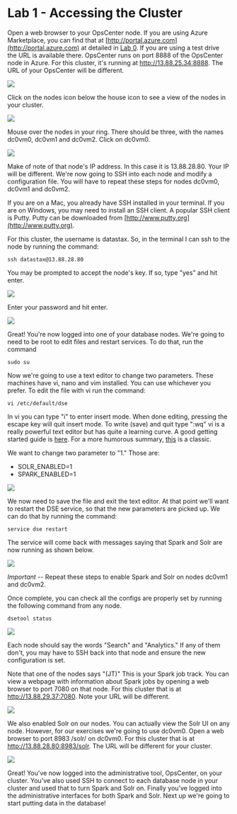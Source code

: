 # Lab 1 - Accessing the Cluster

Open a web browser to your OpsCenter node.  If you are using Azure Marketplace, you can find that at [http://portal.azure.com](http://portal.azure.com) at detailed in [Lab 0](./Lab%200%20-%20Provisioning.md).  If you are using a test drive the URL is available there.  OpsCenter runs on port 8888 of the OpsCenter node in Azure.  For this cluster, it's running at http://13.88.25.34:8888.  The URL of your OpsCenter will be different.

![](./img/lab1-1opscenter.png)

Click on the nodes icon below the house icon to see a view of the nodes in your cluster.

![](./img/lab1-2ring.png)

Mouse over the nodes in your ring.  There should be three, with the names dc0vm0, dc0vm1 and dc0vm2.  Click on dc0vm0.

![](./img/lab1-3opsdc0vm0ip.png)

Make of note of that node's IP address.  In this case it is 13.88.28.80.  Your IP will be different.  We're now going to SSH into each node and modify a configuration file.  You will have to repeat these steps for nodes dc0vm0, dc0vm1 and dc0vm2.  

If you are on a Mac, you already have SSH installed in your terminal.  If you are on Windows, you may need to install an SSH client.  A popular SSH client is Putty.  Putty can be downloaded from [http://www.putty.org](http://www.putty.org).

For this cluster, the username is datastax.  So, in the terminal I can ssh to the node by running the command:

```
ssh datastax@13.88.28.80
```

You may be prompted to accept the node's key.  If so, type "yes" and hit enter.

![](./img/lab1-4sshlogin.png)

Enter your password and hit enter.

![](./img/lab1-5sshlogin2.png)

Great!  You're now logged into one of your database nodes.  We're going to need to be root to edit files and restart services.  To do that, run the command

```
sudo su
```

Now we're going to use a text editor to change two parameters.  These machines have vi, nano and vim installed.  You can use whichever you prefer.  To edit the file with vi run the command:

```
vi /etc/default/dse
```

In vi you can type "i" to enter insert mode.  When done editing, pressing the escape key will quit insert mode.  To write (save) and quit type ":wq"  vi is a really powerful text editor but has quite a learning curve.  A good getting started guide is [here](https://www.washington.edu/computing/unix/vi.html).  For a more humorous summary, [this](http://www.theregister.co.uk/2003/09/11/bill_joys_greatest_gift/) is a classic.

We want to change two parameter to "1."  Those are:

* SOLR_ENABLED=1
* SPARK_ENABLED=1

![](./img/lab1-6vi.png)

We now need to save the file and exit the text editor.  At that point we'll want to restart the DSE service, so that the new parameters are picked up.  We can do that by running the command:

```
service dse restart
```

The service will come back with messages saying that Spark and Solr are now running as shown below.

![](./img/lab1-7service.png)

*Important* -- Repeat these steps to enable Spark and Solr on nodes dc0vm1 and dc0vm2.

Once complete, you can check all the configs are properly set by running the following command from any node.

```
dsetool status
```

![](./img/lab1-8dsetoolstatus.png)

Each node should say the words "Search" and "Analytics."  If any of them don't, you may have to SSH back into that node and ensure the new configuration is set.

Note that one of the nodes says "(JT)"  This is your Spark job track.  You can view a webpage with information about Spark jobs by opening a web browser to port 7080 on that node.  For this cluster that is at http://13.88.29.37:7080.  Note your URL will be different.

![](./img/lab1-9sparkjt.png)

We also enabled Solr on our nodes.  You can actually view the Solr UI on any node.  However, for our exercises we're going to use dc0vm0.  Open a web browser to port 8983 /solr/ on dc0vm0.  For this cluster that is at http://13.88.28.80:8983/solr.  The URL will be different for your cluster.

![](./img/lab1-10solrui.png)

Great!  You've now logged into the administrative tool, OpsCenter, on your cluster.  You've also used SSH to connect to each database node in your cluster and used that to turn Spark and Solr on.  Finally you've logged into the administrative interfaces for both Spark and Solr.  Next up we're going to start putting data in the database!

